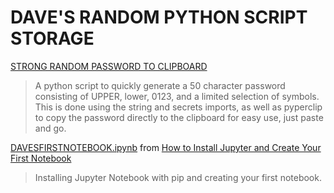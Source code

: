 # DAVE'S RANDOM PYTHON SCRIPT STORAGE

[STRONG RANDOM PASSWORD TO CLIPBOARD](/password_generator/)
>A python script to quickly generate a 50 character password consisting of UPPER, lower, 0123, and a limited selection of symbols. This is done using the string and secrets imports, as well as pyperclip to copy the password directly to the clipboard for easy use, just paste and go.

[DAVESFIRSTNOTEBOOK.ipynb](/DAVESFIRSTNOTEBOOK.ipynb) from [How to Install Jupyter and Create Your First Notebook](https://daveallcaps.hashnode.dev/how-to-install-jupyter-and-create-your-first-notebook)
>Installing Jupyter Notebook with pip and creating your first notebook.
